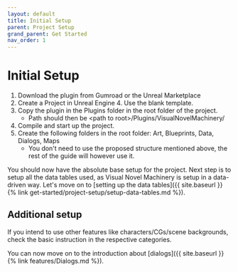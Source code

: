```yaml
---
layout: default
title: Initial Setup
parent: Project Setup
grand_parent: Get Started
nav_order: 1
---
```


# Initial Setup
1. Download the plugin from Gumroad or the Unreal Marketplace
2. Create a Project in Unreal Engine 4. Use the blank template.
3. Copy the plugin in the Plugins folder in the root folder of the project.
    - Path should then be \<path to root\>/Plugins/VisualNovelMachinery/
4. Compile and start up the project.
5. Create the following folders in the root folder: Art, Blueprints, Data, Dialogs, Maps
    - You don't need to use the proposed structure mentioned above, the rest of the guide will however use it.

You should now have the absolute base setup for the project. Next step is to setup all the data tables used, as Visual Novel Machinery is setup in a data-driven way. Let's move on to [setting up the data tables]({{ site.baseurl }}{% link get-started/project-setup/setup-data-tables.md %}).

## Additional setup
If you intend to use other features like characters/CGs/scene backgrounds, check the basic instruction in the respective categories.

You can now move on to the introduction about [dialogs]({{ site.baseurl }}{% link features/Dialogs.md %}).